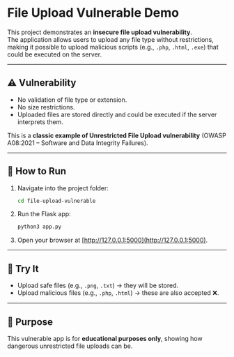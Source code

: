 # File Upload Vulnerable Demo

This project demonstrates an **insecure file upload vulnerability**.  
The application allows users to upload any file type without restrictions, making it possible to upload malicious scripts (e.g., `.php`, `.html`, `.exe`) that could be executed on the server.

---

## ⚠️ Vulnerability

- No validation of file type or extension.
- No size restrictions.
- Uploaded files are stored directly and could be executed if the server interprets them.

This is a **classic example of Unrestricted File Upload vulnerability** (OWASP A08:2021 – Software and Data Integrity Failures).

---

## 🚀 How to Run

1. Navigate into the project folder:
   ```bash
   cd file-upload-vulnerable

2. Run the Flask app:

   ```bash
   python3 app.py
3. Open your browser at [http://127.0.0.1:5000](http://127.0.0.1:5000).

---

## 🎯 Try It

* Upload safe files (e.g., `.png`, `.txt`) → they will be stored.
* Upload malicious files (e.g., `.php`, `.html`) → these are also accepted ❌.

---

## 📌 Purpose

This vulnerable app is for **educational purposes only**, showing how dangerous unrestricted file uploads can be.

````

